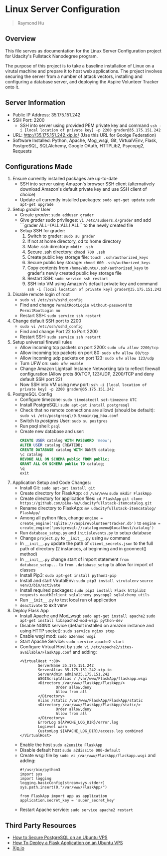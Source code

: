 # Linux Server Configuration

> Raymond Hu

## Overview

This file serves as documentation for the Linux Server Configuration project for Udacity's Fullstack Nanodegree program. 

The purpose of this project is to take a baseline installation of Linux on a virutal machine and prepare it to host web applications. The project involves securing the server from a number of attack vectors, installing and configuring a database server, and deploying the Aspire Volunteer Tracker onto it.

## Server Information

* Public IP Address: 35.175.151.242
* SSH Port: 2200
    * SSH into server using provided PEM private key and command ```ssh -i [local location of private key] -p 2200 grader@35.175.151.242```
* URL: http://35.175.151.242.xip.io/ (Use this URL for Goolge Federation)
* Software Installed: Python, Apache, Mog_wsgi, Git, VirtualVEnv, Flask, PostgreSQL, SQLAlchemy, Google OAuth, HTTPLib2, Psycopg2, Requests

## Configurations Made

1. Ensure currently installed packages are up-to-date
    * SSH into server using Amazon's browser SSH client (alternatively download Amazon's default private key and use SSH client of choice)
    * Update all currently installed packages: ```sudo apt-get update``` ```sudo apt-get upgrade```
2. Setup *grader* User
    * Create *grader*: ```sudo adduser grader```
    * Give *grader* sudo privileges: ```vi /etc/sudoers.d/grader``` and add ```grader ALL=(ALL:ALL) ALL`` to the newly created file
    * Setup SSH for grader:
        1. Switch to grader: ```sudo su grader```
        2. If not at home directory, cd to home directory
        3. Make .ssh directory: ```mkdir .ssh```
        4. Secure .ssh directory: ```chmod 700 .ssh```
        5. Create public key storage file: ```touch .ssh/authorized_keys```
        6. Secure public key storage: ```chmod 600 .ssh/authorized_keys```
        7. Copy contents from ```/home/ubuntu/.ssh/authorized_keys``` to grader's newly created public key storage file
        8. Restart SSH: ```sudo service ssh restart```
        9. SSH into VM using Amazon's default private key and command ```ssh -i [local location of private key] grader@35.175.151.242```
3. Disable remote login of root
    * ```sudo vi /etc/ssh/sshd_config```
    * Find and change ```PermitRootLogin without-password``` to ```PermitRootLogin no```
    * Restart SSH: ```sudo service ssh restart```
4. Change default SSH port to 2200
    * ```sudo vi /etc/ssh/sshd_config```
    * Find and change Port 22 to Port 2200
    * Restart SSH: ```sudo service ssh restart```
5. Setup universal firewall rules
    * Allow incoming tcp packets on port 2200: ```sudo ufw allow 2200/tcp```
    * Allow incoming tcp packets on port 80: ```sudo ufw allow 80/tcp```
    * Allow incoming udp packets on port 123: ```sudo ufw allow 123/udp```
    * Turn UFW on: ```sudo ufw enable```
    * Change Amazon Lightsail Instance Networking tab to reflect firewall configuration (Allow prots 80/TCP, 123/UDP, 2200/TCP and deny default SSH port 22)
    * Now SSH into VM using new port: ```ssh -i [local location of private key] -p 2200 grader@35.175.151.242```
6. PostgreSQL Config
    * Configure timezone: ```sudo timedatectl set-timezone UTC```
    * Install PostgreSQL: ```sudo apt-get install postgresql```
    * Check that no remote connections are allowd (should be default): ```sudo vi /etc/postgresql/9.5/main/pg_hba.conf```
    * Switch to *postgres* User: ```sudo su postgres```
    * Run psql shell: ```psql```
    * Create new database and user:
        ```sql
        CREATE USER catalog WITH PASSWORD 'meow';
        ALTER USER catalog CREATEDB;
        CREATE DATABASE catalog WITH OWNER catalog;
        \c catalog
        REVOKE ALL ON SCHEMA public FROM public;
        GRANT ALL ON SCHEMA public TO catalog;
        \q
        exit
        ```
7. Application Setup and Code Changes:
    * Install Git: ```sudo apt-get install git```
    * Create directory for FlaskApp: ```cd /var/www``` ```sudo mkdir FlaskApp```
    * Create directory for application files: ```cd FlaskApp``` ```git clone https://github.com/pika-hu/udacityfullstack-itemcatalog.git```
    * Rename directory to FlaskApp: ```mv udacityfullstack-itemcatalog/ FlaskApp/```
    * Among all python files, change ```engine = create_engine('sqlite:///aspirevolunteertracker.db')``` to ```engine = create_engine('postgresql://catalog:meow@localhost/catalog')```
    * Run ```database_setup.py``` and ```initialevents.py``` to setup database
    * Change ```project.py``` to ```__init__.py``` using ```mv``` command
    * In ```__init__.py``` update the path of ```client_secrets.json``` to the full path of directory (2 instances, at beginning and in gconnect() method)
    * In ```__init__.py``` change start of import statement ```from database_setup...``` to ```from .database_setup``` to allow for import of classes
    * Install Pip3: ```sudo apt-get install python3-pip```
    * Install and start VirutalEnv: ```sudo pip3 install virutalenv``` ```source venv3/bin/activate```
    * Install required packages: ```sudo pip3 install Flask httplib2 requests oauth2client sqlalchemy psycopg2 sqlalchemy_utils```
    * Run ```__init__.py``` to test local run of application
    * ```deactivate``` to exit venv
8. Deploy Flask App
    * Install Apache and Mod_wsgi: ```sudo apt-get install apache2``` ```sudo apt-get install libapache2-mod-wsgi python-dev```
    * Disable NGINX service (default installed on amazon instance and using HTTP socket): ```sudo service nginx stop```
    * Enable wsgi mod: ```sudo a2enmod wsgi```
    * Start Apache Service: ```sudo service apache2 start```
    * Configure Virtual Host by ```sudo vi /etc/apache2/sites-available/FlaskApp.conf``` and adding:
        ```
        <VirtualHost *:80>
                ServerName 35.175.151.242
                ServerAlias 35.175.151.242.xip.io
                ServerAdmin admin@35.175.151.242
                WSGIScriptAlias / /var/www/FlaskApp/flaskapp.wsgi
                <Directory /var/www/FlaskApp/FlaskApp/>
                        Order allow,deny
                        Allow from all
                </Directory>
                Alias /static /var/www/FlaskApp/FlaskApp/static
                <Directory /var/www/FlaskApp/FlaskApp/static/>
                        Order allow,deny
                        Allow from all
                </Directory>
                ErrorLog ${APACHE_LOG_DIR}/error.log
                LogLevel warn
                CustomLog ${APACHE_LOG_DIR}/access.log combined
        </VirtualHost>
        ```
    * Enable the host ```sudo a2ensite FlaskApp```
    * Disable default host ```sudo a2dissite 000-default```
    * Create wsgi file by ```sudo vi /var/www/FlaskApp/flaskapp.wsgi``` and adding:
        ```
        #!/usr/bin/python3
        import sys
        import logging
        logging.basicConfig(stream=sys.stderr)
        sys.path.insert(0,"/var/www/FlaskApp/")

        from FlaskApp import app as application
        application.secret_key = 'super_secret_key'
        ```
    * Restart Apache service: ```sudo service apache2 restart```


## Third Party Resources
* [How to Secure PostgreSQL on an Ubuntu VPS](https://www.digitalocean.com/community/tutorials/how-to-secure-postgresql-on-an-ubuntu-vps)
* [How To Deploy a Flask Application on an Ubuntu VPS](https://www.digitalocean.com/community/tutorials/how-to-deploy-a-flask-application-on-an-ubuntu-vps)
* [Xip.io](http://xip.io/)